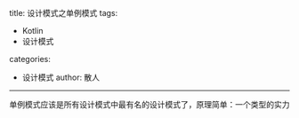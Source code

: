 title: 设计模式之单例模式
tags:
  - Kotlin
  - 设计模式

categories:
  - 设计模式
 author: 散人
---

单例模式应该是所有设计模式中最有名的设计模式了，原理简单：一个类型的实力
<!--stackedit_data:
eyJoaXN0b3J5IjpbOTgxMDk0ODcsMTU1MTU5MDc2MCwxODg4OD
k1NjI4XX0=
-->